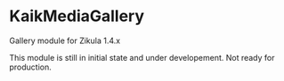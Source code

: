 # KaikMediaGallery
Gallery module for Zikula 1.4.x

This module is still in initial state and under developement. Not ready for production.
